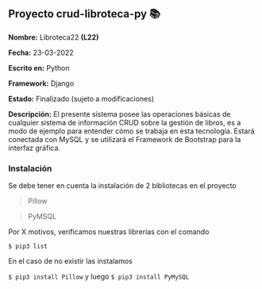 ## Proyecto crud-libroteca-py 📚

**Nombre:** Libroteca22 **(L22)**

**Fecha:** 23-03-2022

**Escrito en:** Python

**Framework:** Django

**Estado:** Finalizado (sujeto a modificaciones)

**Descripción:** El presente sistema posee las operaciones básicas de cualquier sistema de información CRUD sobre la gestión de libros, es a modo de ejemplo para entender
cómo se trabaja en esta tecnología. Estará conectada con MySQL y se utilizará el Framework de Bootstrap para la interfaz gráfica.

### Instalación

Se debe tener en cuenta la instalación de 2 bibliotecas en el proyecto
>Pillow

>PyMSQL

Por X motivos, verificamos nuestras librerias con el comando

`$ pip3 list`

En el caso de no existir las instalamos

`$ pip3 install Pillow` y luego 
`$ pip3 install PyMySQL`
